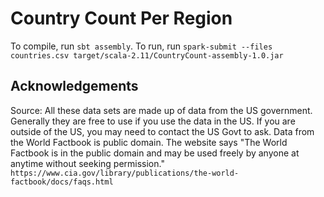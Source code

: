 # Country Count Per Region

To compile, run `sbt assembly`. To run, run `spark-submit --files countries.csv target/scala-2.11/CountryCount-assembly-1.0.jar`

## Acknowledgements

Source: All these data sets are made up of data from the US government. Generally they are free to use if you use the data in the US. If you are outside of the US, you may need to contact the US Govt to ask. Data from the World Factbook is public domain. The website says "The World Factbook is in the public domain and may be used freely by anyone at anytime without seeking permission."
`https://www.cia.gov/library/publications/the-world-factbook/docs/faqs.html`